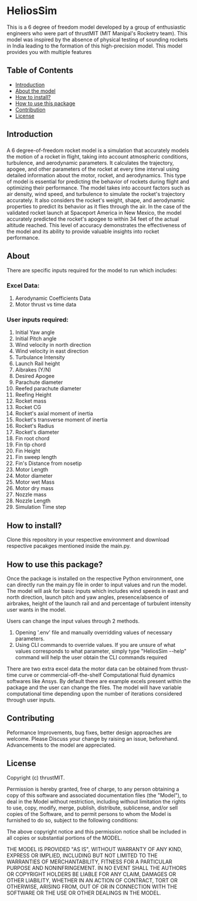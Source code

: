 # HeliosSim


This is a 6 degree of freedom model developed by a group of enthusiastic engineers who were part of thrustMIT (MIT Manipal's Rocketry team). This model was inspired by the absence of physical testing of sounding rockets in India leading to the formation of this high-precision model. This model provides you with multiple features

## Table of Contents

- [Introduction](#introduction)
- [About the model](#about)
- [How to install?](#How_to_install?)
- [How to use this package](#package)
- [Contribution](#contributing)
- [License](#license)

## Introduction

### 
A 6 degree-of-freedom rocket model is a simulation that accurately models the motion of a rocket in flight, taking into account atmospheric conditions, turbulence, and aerodynamic parameters. It calculates the trajectory, apogee, and other parameters of the rocket at every time interval using detailed information about the motor, rocket, and aerodynamics.
This type of model is essential for predicting the behavior of rockets during flight and optimizing their performance. The model takes into account factors such as air density, wind speed, and turbulence to simulate the rocket's trajectory accurately. It also considers the rocket's weight, shape, and aerodynamic properties to predict its behavior as it flies through the air. 
In the case of the validated rocket launch at Spaceport America in New Mexico, the model accurately predicted the rocket's apogee to within 34 feet of the actual altitude reached. This level of accuracy demonstrates the effectiveness of the model and its ability to provide valuable insights into rocket performance.

## About
There are specific inputs required for the model to run which includes:
### Excel Data:
1) Aerodynamic Coefficients Data
2) Motor thrust vs time data

### User inputs required:
1) Initial Yaw angle                            
2) Initial Pitch angle
3) Wind velocity in north direction 
4) Wind velocity in east direction           
5) Turbulance Intensity
6) Launch Rail height                        
7) Aibrakes (Y/N)   
8) Desired Apogee                           
9) Parachute diameter  
10) Reefed parachute diameter                      
11) Reefing Height  
12) Rocket mass                          
13) Rocket CG     
14) Rocket's axial moment of inertia                           
15) Rocket's transverse moment of inertia     
17) Rocket's Radius    
18) Rocket's diameter                        
19) Fin root chord    
20) Fin tip chord                        
21) Fin Height   
22) Fin sweep length                              
23) Fin's Distance from nosetip  
24) Motor Length            
25) Motor diameter   
26) Motor wet Mass                           
27) Motor dry mass 
28) Nozzle mass
29) Nozzle Length  
30) Simulation Time step       


## How to install?
Clone this repository in your respective environment and download respective pacakges mentioned inside the main.py.


## How to use this package?
Once the package is installed on the respective Python environment, one can directly run the main.py file in order to input values and run the model. The model will ask for basic inputs which includes wind speeds in east and north direction, launch pitch and yaw angles, presence/absence of airbrakes, height of the launch rail and and percentage of turbulent intensity user wants in the model. 

Users can change the input values through 2 methods.
1) Opening '.env' file and manually overridding values of necessary parameters. 
2) Using CLI commands to override values. If you are unsure of what values corresponds to what parameter, simply type "HeliosSim --help" command will help the user obtain the CLI commands required
  
There are two extra  excel data the motor data can be obtained from thrust-time curve or commercial-off-the-shelf Computational fluid dynamics softwares like Ansys. By default there are example excels present within the package and the user can change the files. The model will have variable computational time depending upon the number of iterations considered through user inputs. 

## Contributing

Peformance Improvements, bug fixes, better design approaches are welcome. Please Discuss your change by raising an issue, beforehand. Advancements to the model are appreciated. 


## License
Copyright (c) thrustMIT.

Permission is hereby granted, free of charge, to any person obtaining a copy of this software and associated documentation files (the "Model"), to deal in the Model without restriction, including without limitation the rights to use, copy, modify, merge, publish, distribute, sublicense, and/or sell copies of the Software, and to permit persons to whom the Model is furnished to do so, subject to the following conditions:

The above copyright notice and this permission notice shall be included in all copies or substantial portions of the MODEL.

THE MODEL IS PROVIDED "AS IS", WITHOUT WARRANTY OF ANY KIND, EXPRESS OR IMPLIED, INCLUDING BUT NOT LIMITED TO THE WARRANTIES OF MERCHANTABILITY, FITNESS FOR A PARTICULAR PURPOSE AND NONINFRINGEMENT. IN NO EVENT SHALL THE AUTHORS OR COPYRIGHT HOLDERS BE LIABLE FOR ANY CLAIM, DAMAGES OR OTHER LIABILITY, WHETHER IN AN ACTION OF CONTRACT, TORT OR OTHERWISE, ARISING FROM, OUT OF OR IN CONNECTION WITH THE SOFTWARE OR THE USE OR OTHER DEALINGS IN THE MODEL.
